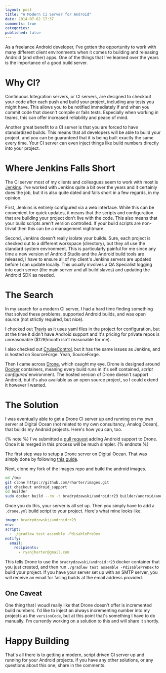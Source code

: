 ```yaml
---
layout: post
title: "A Modern CI Server for Android"
date: 2014-07-02 17:37
comments: true
categories: 
published: false
---
```


As a freelance Android developer, I've gotten the opportunity to work with many different client environments when it comes to building and releasing Android (and other) apps.  One of the things that I've learned over the years is the importance of a good build server.

# Why CI?

Continuous Integration servers, or CI servers, are designed to checkout your code after each push and build your project, including any tests you might have.  This allows you to be notified immediately if and when you commit code that doesn't compile or fails tests. Especially when working in teams, this can offer increased reliability and peace of mind.

<!-- more -->

Another great benefit to a CI server is that you are forced to have standardized builds. This means that all developers will be able to build your project, and you can be guaranteed that it is being built exactly the same every time.  Your CI server can even inject things like build numbers directly into your project.

# Where Jenkins Falls Short

The CI server most of my clients and colleagues seem to work with most is [Jenkins](http://jenkins-ci.org).  I've worked with Jenkins quite a bit over the years and it certainly does the job, but it is also quite dated and falls short in a few regards, in my opinion.

First, Jenkins is entirely configured via a web interface.  While this can be convenient for quick updates, it means that the scripts and configuration that are building your project don't live with the code. This also means that your build scripts aren't version controlled.  If your build scripts are non-trivial then this can be a management nightmare.

Second, Jenkins doesn't really isolate your builds.  Sure, each project is checked out to a different workspace (directory), but they all use the standard system environment.  This is particularly painful for me since any time a new version of Android Studio and the Android build tools are released, I have to ensure all of my client's Jenkins servers are updated before I can update locally.  This usually involves a QA Specialist logging into each server (the main server and all build slaves) and updating the Android SDK as needed.

# The Search

In my search for a modern CI server, I had a hard time finding something that solved these problems, supported Android builds, and was open source (not strictly required, but nice).  

I checked out [Travis](http://travis-ci.com) as it uses yaml files in the project for configuration, but at the time it didn't have Android support and it's pricing for private repos is unreasonable ($129/month isn't reasonable for me).

I also checked out [CruiseControl](http://cruisecontrol.sourceforge.net/), but it has the same issues as Jenkins, and is hosted on SourceForge. Yeah, SourceForge.

Then I came across [Drone](https://drone.io), which caught my eye.  Drone is designed around [Docker](http://www.docker.com/) containers, meaning every build runs in it's self contained, *script configured* environment.  The hosted version of Drone doesn't support Android, but it's also available as an open source project, so I could extend it however I wanted.

# The Solution

I was eventually able to get a Drone CI server up and running on my own server at Digital Ocean (not related to my own consultancy, Analog Ocean), that builds my Android projects.  Here's how you can, too.

{% note %}
I've submitted a <a href="https://github.com/drone/images/pull/33">pull request</a> adding Android support to Drone.  Once it is merged in this process will be much simpler.
{% endnote %}

The first step was to setup a Drone server on Digital Ocean.  That was simply done by following [this guide](http://jipiboily.com/2014/from-zero-to-fully-working-ci-server-in-less-than-10-minutes-with-drone-docker).

Next, clone my fork of the images repo and build the android images.

``` sh
cd /tmp
git clone https://github.com/rharter/images.git
git checkout android_support
cd builder
sudo docker build --rm -t bradrydzewski/android:r23 builder/android/android_r23/
```

Once you do this, your server is all set up.  Then you simply have to add a `.drone.yml` build script to your project.  Here's what mine looks like.

``` yaml
image: bradrydzewski/android:r23
env:
script:
  - ./gradlew test assemble -PdisablePreDex
notify:
  email:
    recipients:
      - ryanjharter@gmail.com
```

This tells Drone to use the `bradrydzewski/android:r23` docker container that you just created, and then run `./gradlew test assemble -PdisablePreDex` to build your project.  If you have your server set up with an SMTP server, you will receive an email for failing builds at the email address provided.

## One Caveat

One thing that I woudl really like that Drone doesn't offer is incremented build numbers. I'd like to inject an always incrementing number into my projects as the `versionCode`, but at this point that's something I have to do manually.  I'm currently working on a solution to this and will share it shortly.

# Happy Building

That's all there is to getting a modern, script driven CI server up and running for your Android projects.  If you have any other solutions, or any questions about this one, share in the comments.